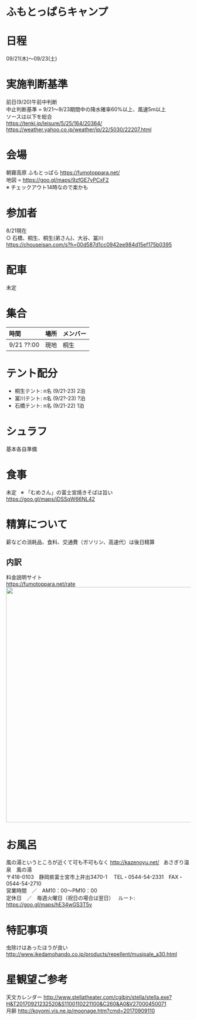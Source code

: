 # ふもとっぱらキャンプ

# 日程
09/21(木)〜09/23(土) 

# 実施判断基準
前日(9/20)午前中判断   
中止判断基準 = 9/21〜9/23期間中の降水確率60%以上、風速5m以上  
ソースは以下を総合   
https://tenki.jp/leisure/5/25/164/20364/   
https://weather.yahoo.co.jp/weather/jp/22/5030/22207.html  

# 会場
朝霧高原 ふもとっぱら https://fumotoppara.net/  
地図 = https://goo.gl/maps/9zfGE7yPCxF2  
※ チェックアウト14時なので楽かも  

# 参加者
8/21現在  
○ 石橋、桐生、桐生(弟さん)、大谷、冨川  
https://chouseisan.com/s?h=00d587d1cc0942ee984d15ef175b0395  

# 配車
未定  


# 集合
|時間|場所|メンバー|
|:--|:--|:--|
|9/21 ??:00|現地|桐生| 

# テント配分
* 桐生テント: n名 (9/21-23) 2泊  
* 冨川テント: n名 (9/2?-23) ?泊   
* 石橋テント: n名 (9/21-22) 1泊  

# シュラフ
基本各自準備  

# 食事
未定  
※ 「むめさん」の富士宮焼きそばは旨い https://goo.gl/maps/iDSSqW66NL42  

# 精算について
薪などの消耗品、食料、交通費（ガソリン、高速代）は後日精算  

## 内訳
料金説明サイト  
https://fumotoppara.net/rate   
<img src="https://github.com/isaotomikawa/Camp170921/blob/master/fee.png?raw=true" width="640px">  

# お風呂
風の湯というところが近くて可も不可もなく http://kazenoyu.net/  
あさぎり温泉　風の湯  
〒418-0103　静岡県富士宮市上井出3470-1　 TEL・0544-54-2331　FAX・0544-54-2710  
営業時間　／　AM10：00～PM10：00  
定休日　／　毎週火曜日（祝日の場合は翌日）   
ルート: https://goo.gl/maps/hE34wGS3T5v  

# 特記事項
虫除けはあったほうが良い  
http://www.ikedamohando.co.jp/products/repellent/musipale_a30.html  

# 星観望ご参考
天文カレンダー http://www.stellatheater.com/cgibin/stella/stella.exe?H&T20170921232520&S1100110221100&C260&A0&V27000450071  
月齢 http://koyomi.vis.ne.jp/moonage.htm?cmd=20170909110  
